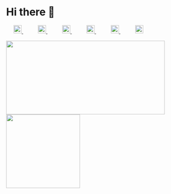 # Hi there 👋

<div class="social-links">
  <a href="https://github.com/wankhede04">
    <img src="https://cdn.jsdelivr.net/npm/simple-icons@3.4.0/icons/github.svg" alt="Vijay's Github" width="22px">
  </a>
  <a href="https://stackoverflow.com/users/13147325/wankhede">
    <img src="https://cdn.jsdelivr.net/npm/simple-icons@3.4.0/icons/stackoverflow.svg" alt="Vijay's StackOverflow" width="22px">
  </a>
  <a href="https://angel.co/u/wankhede04">
    <img src="https://cdn.jsdelivr.net/npm/simple-icons@3.4.0/icons/angellist.svg" alt="Vijay's AngelList" width="22px">
  </a>
  <a href="https://www.reddit.com/user/wankhede04/">
    <img src="https://cdn.jsdelivr.net/npm/simple-icons@3.4.0/icons/reddit.svg" alt="Vijay's Reddit" width="22px">
  </a>
  <a href="https://www.linkedin.com/in/wankhedevijay/">
    <img src="https://cdn.jsdelivr.net/npm/simple-icons@3.4.0/icons/linkedin.svg" alt="Vijay's LinkedIn" width="22px">
  </a>
  <a href="https://twitter.com/wankhede__">
    <img src="https://cdn.jsdelivr.net/npm/simple-icons@3.4.0/icons/twitter.svg" alt="Vijay's Twitter" width="22px">
  </a>
</div>
</br>

<div class="github-stats">
  <img width="430" height="200" src="https://github-readme-stats.vercel.app/api?username=wankhede04&show_icons=true&hide_border=false&line_height=30&title_color=33BBFF&icon_color=000000&text_color=34495E&show_owner=true"/>
  <img height="200" src="https://github-readme-stats.vercel.app/api/top-langs/?username=wankhede04&layout=compact" />
</div>

<style>
  .social-links a {
    padding: 20px;
  }

  .tech-logos img {
    padding: 10px;
  }
</style>
